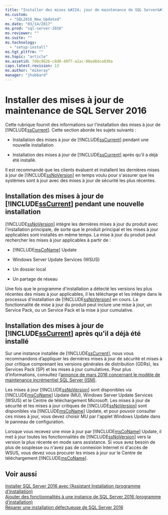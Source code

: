 ```yaml
---
title: "Installer des mises &#224; jour de maintenance de SQL Server&#160;2016 | Microsoft Docs"
ms.custom: 
  - "SQL2016_New_Updated"
ms.date: "03/14/2017"
ms.prod: "sql-server-2016"
ms.reviewer: ""
ms.suite: ""
ms.technology: 
  - "setup-install"
ms.tgt_pltfrm: ""
ms.topic: "article"
ms.assetid: 7d6c962b-c8d0-49f7-a2ac-00ad8dca930a
caps.latest.revision: 13
ms.author: "mikeray"
manager: "jhubbard"
---
```

# Installer des mises &#224; jour de maintenance de SQL Server&#160;2016
  Cette rubrique fournit des informations sur l'installation des mises à jour de [!INCLUDE[ssCurrent](../../includes/sscurrent-md.md)]. Cette section aborde les sujets suivants :  
  
-   Installation des mises à jour de [!INCLUDE[ssCurrent](../../includes/sscurrent-md.md)] pendant une nouvelle installation  
  
-   Installation des mises à jour de [!INCLUDE[ssCurrent](../../includes/sscurrent-md.md)] après qu'il a déjà été installé.  
  
 Il est recommandé que les clients évaluent et installent les dernières mises à jour de [!INCLUDE[ssNoVersion](../../includes/ssnoversion-md.md)] en temps voulu pour s'assurer que les systèmes sont à jour avec des mises à jour de sécurité les plus récentes.  
  
## Installation des mises à jour de [!INCLUDE[ssCurrent](../../includes/sscurrent-md.md)] pendant une nouvelle installation  
 [!INCLUDE[ssNoVersion](../../includes/ssnoversion-md.md)] intègre les dernières mises à jour du produit avec l'installation principale, de sorte que le produit principal et les mises à jour applicables sont installés en même temps. La mise à jour du produit peut rechercher les mises à jour applicables à partir de :  
  
-   [!INCLUDE[msCoName](../../includes/msconame-md.md)] Update  
  
-   Windows Server Update Services (WSUS)  
  
-   Un dossier local  
  
-   Un partage de réseau  
  
 Une fois que le programme d'installation a détecté les versions les plus récentes des mises à jour applicables, il les télécharge et les intègre dans le processus d'installation de [!INCLUDE[ssNoVersion](../../includes/ssnoversion-md.md)] en cours. La fonctionnalité de mise à jour du produit peut inclure une mise à jour, un Service Pack, ou un Service Pack et la mise à jour cumulative.  
  
## Installation des mises à jour de [!INCLUDE[ssCurrent](../../includes/sscurrent-md.md)] après qu'il a déjà été installé  
 Sur une instance installée de [!INCLUDE[ssCurrent](../../includes/sscurrent-md.md)], nous vous recommandons d’appliquer les dernières mises à jour de sécurité et mises à jour critique comprenant les versions générales de distribution (GDRs), les Services Pack (SP) et les mises à jour cumulatives. Pour plus d’informations, consultez l’[annonce de mars 2016 concernant le modèle de maintenance incrémentiel SQL Server (ISM)](http://blogs.msdn.microsoft.com/sqlreleaseservices/announcing-updates-to-the-sql-server-incremental-servicing-model-ism/). 
  
 Les mises à jour [!INCLUDE[ssNoVersion](../../includes/ssnoversion-md.md)] sont disponibles via [!INCLUDE[msCoName](../../includes/msconame-md.md)] Update (MU), Windows Server Update Services (WSUS) et le Centre de téléchargement Microsoft. Les mises à jour de sécurité et les mises à jour critiques de [!INCLUDE[ssNoVersion](../../includes/ssnoversion-md.md)] sont disponibles via [!INCLUDE[msCoName](../../includes/msconame-md.md)] Update, et pour pouvoir consulter ces mises à jour, vous devez choisir MU par l'applet Windows Update dans le panneau de configuration.  
  
 Lorsque vous recevez une mise à jour par [!INCLUDE[msCoName](../../includes/msconame-md.md)] Update, il met à jour toutes les fonctionnalités de [!INCLUDE[ssNoVersion](../../includes/ssnoversion-md.md)] vers la version la plus récente en mode sans assistance. Si vous avez besoin de plus de souplesse ou n'avez pas de connexion Internet ni d'accès de WSUS, vous devez vous procurer les mises à jour sur le Centre de téléchargement [!INCLUDE[msCoName](../../includes/msconame-md.md)].  
  
## Voir aussi  
 [Installer SQL Server 2016 avec l’Assistant Installation &#40;programme d’installation&#41;](../../database-engine/install-windows/install-sql-server-2016-from-the-installation-wizard-setup.md)   
 [Ajouter des fonctionnalités à une instance de SQL Server 2016 &#40;programme d’installation&#41;](../../database-engine/install-windows/add-features-to-an-instance-of-sql-server-2016-setup.md)   
 [Réparer une installation défectueuse de SQL Server 2016](../../database-engine/install-windows/repair-a-failed-sql-server-2016-installation.md)  
  
  